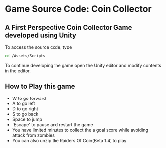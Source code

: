 # Game Source Code: Coin Collector
## A First Perspective Coin Collector Game developed using Unity
To access the source code, type
```bash
cd /Assets/Scripts
```
To continue developing the game open the Unity editor and modify contents in the editor.
## How to Play this game
* W to go forward
* A to go left
* D to go right
* S to go back
* Space to jump
* 'Escape' to pause and restart the game
* You have limited minutes to collect the a goal score while avoiding attack from zombies
* You can also unzip the Raiders Of Coin(Beta 1.4) to play
<a/>